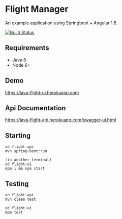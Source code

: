 # Flight Manager

An example application using Springboot + Angular 1.6.

[![Build Status][travis-image]][travis-url] 

## Requirements

- Java 8
- Node 6+

## Demo

https://java-flight-ui.herokuapp.com

## Api Documentation

https://java-flight-api.herokuapp.com/swagger-ui.html

## Starting

```
cd flight-api
mvn spring-boot:run

(in another terminal)
cd flight-ui
npm i && npm start
```

## Testing

```
cd flight-api
mvn clean test

cd flight-ui
npm test
```

[travis-image]: https://travis-ci.org/viniciusps2/springboot-angular-example.svg?branch=master
[travis-url]: https://travis-ci.org/viniciusps2/springboot-angular-example
